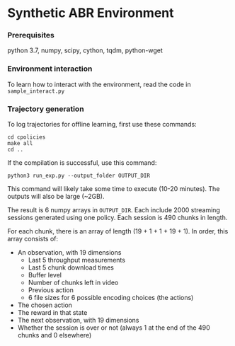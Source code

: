 # Synthetic ABR Environment

### Prerequisites
python 3.7, numpy, scipy, cython, tqdm, python-wget

### Environment interaction

To learn how to interact with the environment, read the code in `sample_interact.py`

### Trajectory generation

To log trajectories for offline learning, first use these commands:

```
cd cpolicies
make all
cd ..
```
If the compilation is successful, use this command:
```
python3 run_exp.py --output_folder OUTPUT_DIR
```
This command will likely take some time to execute (10-20 minutes). The outputs will also be large (~2GB).

The result is 6 numpy arrays in `OUTPUT_DIR`. Each include 2000 streaming sessions generated using one policy. Each session is 490 chunks in length.

For each chunk, there is an array of length (19 + 1 + 1 + 19 + 1). In order, this array consists of:
* An observation, with 19 dimensions
  * Last 5 throughput measurements
  * Last 5 chunk download times
  * Buffer level
  * Number of chunks left in video
  * Previous action
  * 6 file sizes for 6 possible encoding choices (the actions)
* The chosen action
* The reward in that state
* The next observation, with 19 dimensions
* Whether the session is over or not (always 1 at the end of the 490 chunks and 0 elsewhere)
